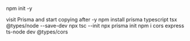 npm init -y

visit Prisma and start copying after -y
npm install prisma typescript tsx @types/node --save-dev
npx tsc --init
npx prisma init
npm i cors express ts-node dev @types/cors
